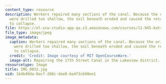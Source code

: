 ```yaml
---
content_type: resource
description: Workers repaired many sections of the canal. Because the original pilings
  were drilled too shallow, the soil beneath eroded and caused the retaining wall
  to collapse.
file: https://ol-ocw-studio-app-qa.s3.amazonaws.com/courses/11-945-katrina-practicum-spring-2006/164b49da0acf208cdae06a4f3cb90ee1_IMG_0032.jpg
file_type: image/jpeg
image_metadata:
  caption: Workers repaired many sections of the canal. Because the original pilings
    were drilled too shallow, the soil beneath eroded and caused the retaining wall
    to collapse.
  credit: 'Credit: Image courtesy of MIT OpenCourseWare.'
  image-alt: Repairing the 17th Street Canal in the Lakeview district.
resourcetype: Image
title: IMG_0032.jpg
uid: 164b49da-0acf-208c-dae0-6a4f3cb90ee1
---
```

